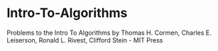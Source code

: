# Intro-To-Algorithms
Problems to the Intro To Algorithms by Thomas H. Cormen, Charles E. Leiserson, Ronald L. Rivest, Clifford Stein - MIT Press

